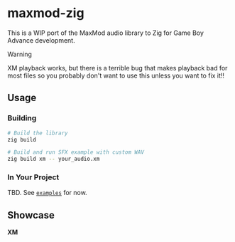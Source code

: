 # maxmod-zig

This is a WIP port of the MaxMod audio library to Zig for Game Boy Advance development.

> [!WARNING]
> XM playback works, but there is a terrible bug that makes playback bad for most files so you probably don't want to use this unless you want to fix it!!

## Usage

### Building

```bash
# Build the library
zig build

# Build and run SFX example with custom WAV
zig build xm -- your_audio.xm
```

### In Your Project

TBD. See [`examples`](./examples/) for now.

## Showcase

**XM**
